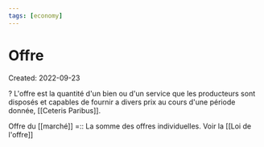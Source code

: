 ```yaml
---
tags: [economy] 
---
```

# Offre
Created: 2022-09-23

?
L'offre est la quantité d'un bien ou d'un service que les producteurs sont disposés et capables de fournir a divers prix au cours d'une période donnée, [[Ceteris Paribus]].
<!--SR:!2022-10-04,8,250-->

Offre du [[marché]] =:: La somme des offres individuelles. Voir la [[Loi de l'offre]]
<!--SR:!2022-09-27,4,270-->